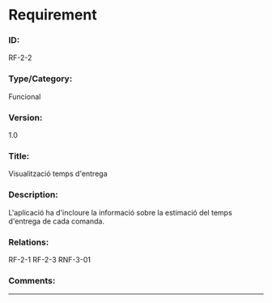 # Requirement
### ID: 

RF-2-2
### Type/Category: 

Funcional
### Version: 

1.0
### Title: 

Visualització temps d'entrega
### Description: 

L'aplicació ha d'incloure la informació sobre la estimació del temps d'entrega de cada comanda.
### Relations:  

RF-2-1
RF-2-3
RNF-3-01
### Comments:  

---